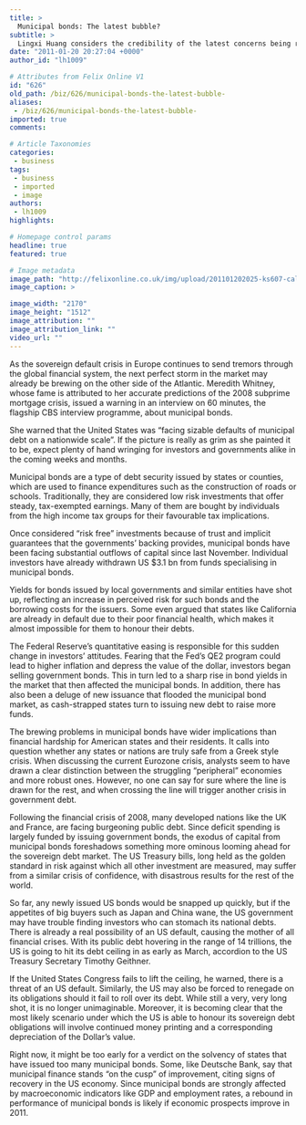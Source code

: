 ```yaml
---
title: >
  Municipal bonds: The latest bubble?
subtitle: >
  Lingxi Huang considers the credibility of the latest concerns being raised about municipal bonds in the US
date: "2011-01-20 20:27:04 +0000"
author_id: "lh1009"

# Attributes from Felix Online V1
id: "626"
old_path: /biz/626/municipal-bonds-the-latest-bubble-
aliases:
 - /biz/626/municipal-bonds-the-latest-bubble-
imported: true
comments:

# Article Taxonomies
categories:
 - business
tags:
 - business
 - imported
 - image
authors:
 - lh1009
highlights:

# Homepage control params
headline: true
featured: true

# Image metadata
image_path: "http://felixonline.co.uk/img/upload/201101202025-ks607-californ.jpg"
image_caption: >

image_width: "2170"
image_height: "1512"
image_attribution: ""
image_attribution_link: ""
video_url: ""
---
```


As the sovereign default crisis in Europe continues to send tremors through the global financial system, the next perfect storm in the market may already be brewing on the other side of the Atlantic. Meredith Whitney, whose fame is attributed to her accurate predictions of the 2008 subprime mortgage crisis, issued a warning in an interview on 60 minutes, the flagship CBS interview programme, about municipal bonds.

She warned that the United States was “facing sizable defaults of municipal debt on a nationwide scale”. If the picture is really as grim as she painted it to be, expect plenty of hand wringing for investors and governments alike in the coming weeks and months.

Municipal bonds are a type of debt security issued by states or counties, which are used to finance expenditures such as the construction of roads or schools. Traditionally, they are considered low risk investments that offer steady, tax-exempted earnings. Many of them are bought by individuals from the high income tax groups for their favourable tax implications.

Once considered “risk free” investments because of trust and implicit guarantees that the governments’ backing provides, municipal bonds have been facing substantial outflows of capital since last November. Individual investors have already withdrawn US $3.1 bn from funds specialising in municipal bonds.

Yields for bonds issued by local governments and similar entities have shot up, reflecting an increase in perceived risk for such bonds and the borrowing costs for the issuers. Some even argued that states like California are already in default due to their poor financial health, which makes it almost impossible for them to honour their debts.

The Federal Reserve’s quantitative easing is responsible for this sudden change in investors’ attitudes. Fearing that the Fed’s QE2 program could lead to higher inflation and depress the value of the dollar, investors began selling government bonds. This in turn led to a sharp rise in bond yields in the market that then affected the municipal bonds. In addition, there has also been a deluge of new issuance that flooded the municipal bond market, as cash-strapped states turn to issuing new debt to raise more funds.

The brewing problems in municipal bonds have wider implications than financial hardship for American states and their residents. It calls into question whether any states or nations are truly safe from a Greek style crisis. When discussing the current Eurozone crisis, analysts seem to have drawn a clear distinction between the struggling “peripheral” economies and more robust ones. However, no one can say for sure where the line is drawn for the rest, and when crossing the line will trigger another crisis in government debt.

Following the financial crisis of 2008, many developed nations like the UK and France, are facing burgeoning public debt. Since deficit spending is largely funded by issuing government bonds, the exodus of capital from municipal bonds foreshadows something more ominous looming ahead for the sovereign debt market. The US Treasury bills, long held as the golden standard in risk against which all other investment are measured, may suffer from a similar crisis of confidence, with disastrous results for the rest of the world.

So far, any newly issued US bonds would be snapped up quickly, but if the appetites of big buyers such as Japan and China wane, the US government may have trouble finding investors who can stomach its national debts. There is already a real possibility of an US default, causing the mother of all financial crises. With its public debt hovering in the range of 14 trillions, the US is going to hit its debt ceiling in as early as March, accordion to the US Treasury Secretary Timothy Geithner.

If the United States Congress fails to lift the ceiling, he warned, there is a threat of an US default. Similarly, the US may also be forced to renegade on its obligations should it fail to roll over its debt. While still a very, very long shot, it is no longer unimaginable. Moreover, it is becoming clear that the most likely scenario under which the US is able to honour its sovereign debt obligations will involve continued money printing and a corresponding depreciation of the Dollar’s value.

Right now, it might be too early for a verdict on the solvency of states that have issued too many municipal bonds. Some, like Deutsche Bank, say that municipal finance stands “on the cusp” of improvement, citing signs of recovery in the US economy. Since municipal bonds are strongly affected by macroeconomic indicators like GDP and employment rates, a rebound in performance of municipal bonds is likely if economic prospects improve in 2011.
